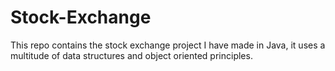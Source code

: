 # Stock-Exchange
This repo contains the stock exchange project I have made in Java, it uses a multitude of data structures and object oriented principles.

